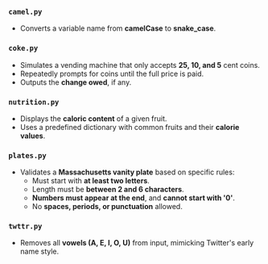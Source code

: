 ### `camel.py`
* Converts a variable name from **camelCase** to **snake_case**.

### `coke.py`
* Simulates a vending machine that only accepts **25, 10, and 5** cent coins.  
* Repeatedly prompts for coins until the full price is paid.  
* Outputs the **change owed**, if any.  

### `nutrition.py`
* Displays the **caloric content** of a given fruit.  
* Uses a predefined dictionary with common fruits and their **calorie values**.

### `plates.py`
* Validates a **Massachusetts vanity plate** based on specific rules:  
  * Must start with **at least two letters**.  
  * Length must be **between 2 and 6 characters**.  
  * **Numbers must appear at the end**, and **cannot start with '0'**.  
  * No **spaces, periods, or punctuation** allowed.  

### `twttr.py`
* Removes all **vowels (A, E, I, O, U)** from input, mimicking Twitter's early name style.
